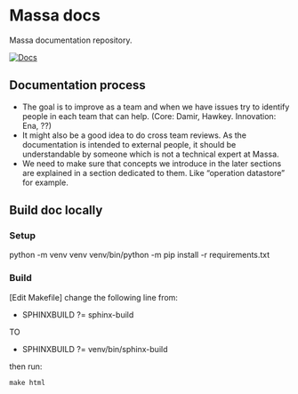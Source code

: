 # Massa docs

Massa documentation repository.

[![Docs](https://img.shields.io/static/v1?label=massa&message=docs&color=blue)](https://docs.massa.net/)

## Documentation process

- The goal is to improve as a team and when we have issues try to identify people in each team that can help. (Core: Damir, Hawkey. Innovation: Ena, ??)
- It might also be a good idea to do cross team reviews. As the documentation is intended to external people, it should be understandable by someone which is not a technical expert at Massa.
- We need to make sure that concepts we introduce in the later sections are explained in a section dedicated to them. Like “operation datastore” for example.

## Build doc locally

### Setup

python -m venv venv
venv/bin/python -m pip install -r requirements.txt

### Build

[Edit Makefile] change the following line from:

* SPHINXBUILD   ?= sphinx-build

TO

* SPHINXBUILD   ?= venv/bin/sphinx-build

then run:

```commandline
make html
```
